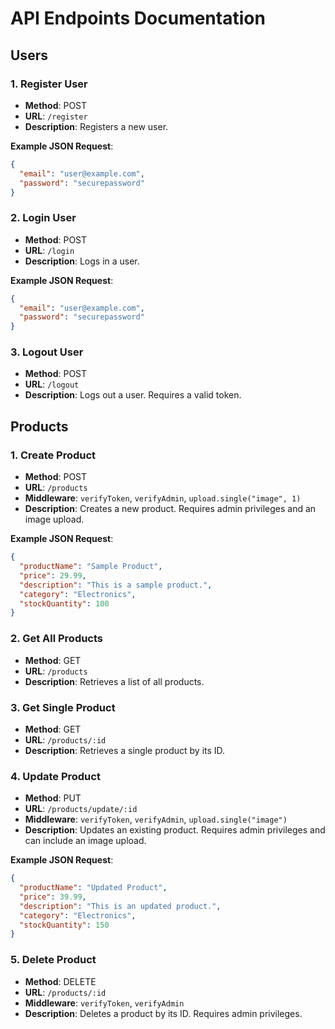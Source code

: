 # API Endpoints Documentation

## Users

### 1. Register User

- **Method**: POST
- **URL**: `/register`
- **Description**: Registers a new user.

**Example JSON Request**:

```json
{
  "email": "user@example.com",
  "password": "securepassword"
}
```

### 2. Login User

- **Method**: POST
- **URL**: `/login`
- **Description**: Logs in a user.

**Example JSON Request**:

```json
{
  "email": "user@example.com",
  "password": "securepassword"
}
```

### 3. Logout User

- **Method**: POST
- **URL**: `/logout`
- **Description**: Logs out a user. Requires a valid token.

## Products

### 1. Create Product

- **Method**: POST
- **URL**: `/products`
- **Middleware**: `verifyToken`, `verifyAdmin`, `upload.single("image", 1)`
- **Description**: Creates a new product. Requires admin privileges and an image upload.

**Example JSON Request**:

```json
{
  "productName": "Sample Product",
  "price": 29.99,
  "description": "This is a sample product.",
  "category": "Electronics",
  "stockQuantity": 100
}
```

### 2. Get All Products

- **Method**: GET
- **URL**: `/products`
- **Description**: Retrieves a list of all products.

### 3. Get Single Product

- **Method**: GET
- **URL**: `/products/:id`
- **Description**: Retrieves a single product by its ID.

### 4. Update Product

- **Method**: PUT
- **URL**: `/products/update/:id`
- **Middleware**: `verifyToken`, `verifyAdmin`, `upload.single("image")`
- **Description**: Updates an existing product. Requires admin privileges and can include an image upload.

**Example JSON Request**:

```json
{
  "productName": "Updated Product",
  "price": 39.99,
  "description": "This is an updated product.",
  "category": "Electronics",
  "stockQuantity": 150
}
```

### 5. Delete Product

- **Method**: DELETE
- **URL**: `/products/:id`
- **Middleware**: `verifyToken`, `verifyAdmin`
- **Description**: Deletes a product by its ID. Requires admin privileges.
